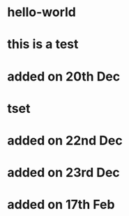# hello-world

# this is a test 

# added on 20th Dec

# tset
# added on 22nd Dec
# added on 23rd Dec
# added on 17th Feb
